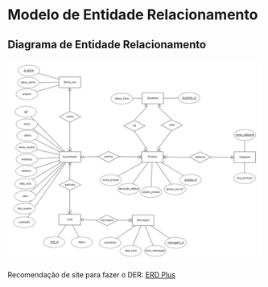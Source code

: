 # Modelo de Entidade Relacionamento

## Diagrama de Entidade Relacionamento

<img src="der.png"/>

Recomendação de site para fazer o DER: [ERD Plus](https://erdplus.com/)